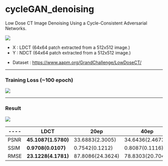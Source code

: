 # cycleGAN_denoising
Low Dose CT Image Denoising Using a Cycle-Consistent Adversarial Networks.

<img src="https://github.com/SSinyu/cycleGAN_denoising/blob/master/img/model.PNG"> 

- X : LDCT (64x64 patch extracted from a 512x512 image.)
- Y : NDCT (64x64 patch extracted from a 512x512 image.)

* Dataset : https://www.aapm.org/GrandChallenge/LowDoseCT/
--------------

### Training Loss (~100 epoch)
<img src="https://github.com/SSinyu/cycleGAN_denoising/blob/master/img/cycle_gan_loss.png">  

--------------

### Result
<img src="https://github.com/SSinyu/cycleGAN_denoising/blob/master/img/measure.png">

----|**LDCT**|20ep|40ep|60ep|80ep|100ep|
----|----|----|----|----|----|----
PSNR|**45.1087(1.5780)**|33.6883(2.3005)|34.6436(2.4673)|**38.0709(0.7668)**|37.0799(1.1700)|36.6317(1.2361)|
SSIM|**0.9708(0.0107)**|0.7542(0.1212)|0.8087(0.1116)|**0.9428(0.0112)**|0.8889(0.0305)|0.8772(0.0267)|
RMSE|**23.1228(4.1781)**|87.8086(24.3624)|78.8303(20.7045)|**51.3466(4.5541)**|57.8417(7.6144)|60.9726(8.5801)|



